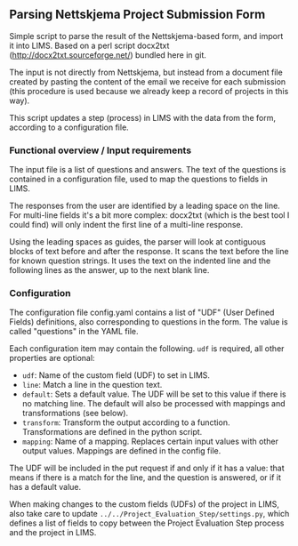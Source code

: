 ## Parsing Nettskjema Project Submission Form

Simple script to parse the result of the Nettskjema-based form, and
import it into LIMS. Based on a perl script docx2txt
(http://docx2txt.sourceforge.net/) bundled here in git.

The input is not directly from Nettskjema, but instead from a document
file created by pasting the content of the email we receive for each
submission (this procedure is used because we already keep a record of
projects in this way).

This script updates a step (process) in LIMS with the data from the
form, according to a configuration file.


### Functional overview / Input requirements

The input file is a list of questions and answers. The text of the questions
is contained in a configuration file, used to map the questions to fields
in LIMS.

The responses from the user are identified by a leading space on the line.
For multi-line fields it's a bit more complex: docx2txt (which is the best
tool I could find) will only indent the first line of a multi-line response.

Using the leading spaces as guides, the parser will look at contiguous blocks
of text before and after the response. It scans the text before the line
for known question strings. It uses the text on the indented line and the
following lines as the answer, up to the next blank line.


### Configuration

The configuration file config.yaml contains a list of "UDF" (User Defined
Fields) definitions, also corresponding to questions in the form. The value
is called "questions" in the YAML file.

Each configuration item may contain the following. `udf` is required, all
other properties are optional:

*   `udf`: Name of the custom field (UDF) to set in LIMS.
*   `line`: Match a line in the question text.
*   `default`: Sets a default value. The UDF will be set to this value
    if there is no matching line. The default will also be processed with
    mappings and transformations (see below).
*   `transform`: Transform the output according to a function. 
    Transformations are defined in the python script.
*   `mapping`: Name of a mapping. Replaces certain input values with
    other output values. Mappings are defined in the config file.

The UDF will be included in the put request if and only if it has a
value: that means if there is a match for the line, and the question is 
answered, or if it has a default value.

When making changes to the custom fields (UDFs) of the project in LIMS, also
take care to update `../../Project_Evaluation_Step/settings.py`, which defines
a list of fields to copy between the Project Evaluation Step process and the
project in LIMS.

